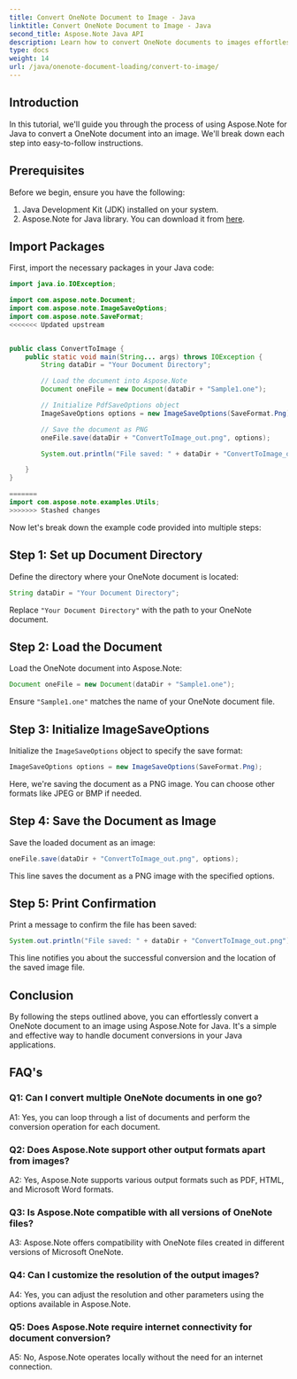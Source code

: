 ```yaml
---
title: Convert OneNote Document to Image - Java
linktitle: Convert OneNote Document to Image - Java
second_title: Aspose.Note Java API
description: Learn how to convert OneNote documents to images effortlessly using Aspose.Note for Java.
type: docs
weight: 14
url: /java/onenote-document-loading/convert-to-image/
---
```

## Introduction

In this tutorial, we'll guide you through the process of using Aspose.Note for Java to convert a OneNote document into an image. We'll break down each step into easy-to-follow instructions.

## Prerequisites

Before we begin, ensure you have the following:

1. Java Development Kit (JDK) installed on your system.
2. Aspose.Note for Java library. You can download it from [here](https://releases.aspose.com/note/java/).

## Import Packages

First, import the necessary packages in your Java code:

```java
import java.io.IOException;

import com.aspose.note.Document;
import com.aspose.note.ImageSaveOptions;
import com.aspose.note.SaveFormat;
<<<<<<< Updated upstream


public class ConvertToImage {
	public static void main(String... args) throws IOException {
		String dataDir = "Your Document Directory";

		// Load the document into Aspose.Note
		Document oneFile = new Document(dataDir + "Sample1.one");

		// Initialize PdfSaveOptions object
		ImageSaveOptions options = new ImageSaveOptions(SaveFormat.Png);

		// Save the document as PNG
		oneFile.save(dataDir + "ConvertToImage_out.png", options);

		System.out.println("File saved: " + dataDir + "ConvertToImage_out.png");

	}
}

=======
import com.aspose.note.examples.Utils;
>>>>>>> Stashed changes
```

Now let's break down the example code provided into multiple steps:

## Step 1: Set up Document Directory

Define the directory where your OneNote document is located:

```java
String dataDir = "Your Document Directory";
```

Replace `"Your Document Directory"` with the path to your OneNote document.

## Step 2: Load the Document

Load the OneNote document into Aspose.Note:

```java
Document oneFile = new Document(dataDir + "Sample1.one");
```

Ensure `"Sample1.one"` matches the name of your OneNote document file.

## Step 3: Initialize ImageSaveOptions

Initialize the `ImageSaveOptions` object to specify the save format:

```java
ImageSaveOptions options = new ImageSaveOptions(SaveFormat.Png);
```

Here, we're saving the document as a PNG image. You can choose other formats like JPEG or BMP if needed.

## Step 4: Save the Document as Image

Save the loaded document as an image:

```java
oneFile.save(dataDir + "ConvertToImage_out.png", options);
```

This line saves the document as a PNG image with the specified options.

## Step 5: Print Confirmation

Print a message to confirm the file has been saved:

```java
System.out.println("File saved: " + dataDir + "ConvertToImage_out.png");
```

This line notifies you about the successful conversion and the location of the saved image file.

## Conclusion

By following the steps outlined above, you can effortlessly convert a OneNote document to an image using Aspose.Note for Java. It's a simple and effective way to handle document conversions in your Java applications.

## FAQ's

### Q1: Can I convert multiple OneNote documents in one go?

A1: Yes, you can loop through a list of documents and perform the conversion operation for each document.

### Q2: Does Aspose.Note support other output formats apart from images?

A2: Yes, Aspose.Note supports various output formats such as PDF, HTML, and Microsoft Word formats.

### Q3: Is Aspose.Note compatible with all versions of OneNote files?

A3: Aspose.Note offers compatibility with OneNote files created in different versions of Microsoft OneNote.

### Q4: Can I customize the resolution of the output images?

A4: Yes, you can adjust the resolution and other parameters using the options available in Aspose.Note.

### Q5: Does Aspose.Note require internet connectivity for document conversion?

A5: No, Aspose.Note operates locally without the need for an internet connection.
